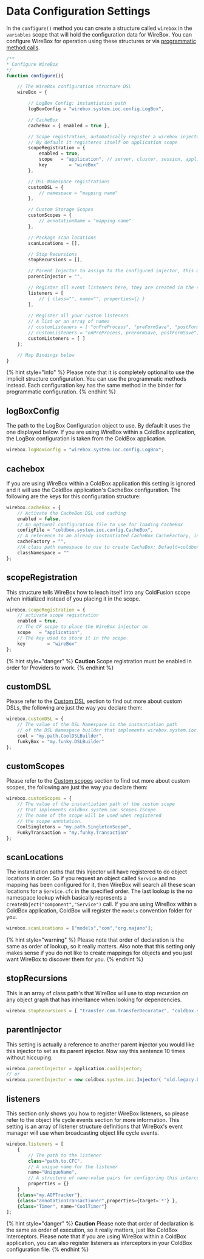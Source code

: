 # Data Configuration Settings

In the `configure()` method you can create a structure called `wirebox` in the `variables` scope that will hold the configuration data for WireBox. You can configure WireBox for operation using these structures or via [programmatic method calls](programmatic-configuration.md).

```javascript
/**
* Configure WireBox
*/
function configure(){

    // The WireBox configuration structure DSL
    wireBox = {

        // LogBox Config: instantiation path
        logBoxConfig = "wirebox.system.ioc.config.LogBox",

        // CacheBox
        cacheBox = { enabled = true },

        // Scope registration, automatically register a wirebox injector instance on any CF scope
        // By default it registeres itself on application scope
        scopeRegistration = {
            enabled = true,
            scope   = "application", // server, cluster, session, application
            key        = "wireBox"
        },

        // DSL Namespace registrations
        customDSL = {
            // namespace = "mapping name"
        },

        // Custom Storage Scopes
        customScopes = {
            // annotationName = "mapping name"
        },

        // Package scan locations
        scanLocations = [],

        // Stop Recursions
        stopRecursions = [],

        // Parent Injector to assign to the configured injector, this must be an object reference
        parentInjector = "",

        // Register all event listeners here, they are created in the specified order
        listeners = [
            // { class="", name="", properties={} }
        ],
        
        // Register all your custom listeners
        // A list or an array of names
        // customListeners = [ "onPreProcess", "preFormSave", "postFormSave" ] 
        // customListeners = "onPreProcess, preFormSave, postFormSave";
        customListeners = [ ]
    };

    // Map Bindings below
}
```

{% hint style="info" %}
Please note that it is completely optional to use the implicit structure configuration. You can use the programmatic methods instead. Each configuration key has the same method in the binder for programmatic configuration.
{% endhint %}

## logBoxConfig

The path to the LogBox Configuration object to use. By default it uses the one displayed below. If you are using WireBox within a ColdBox application, the LogBox configuration is taken from the ColdBox application.

```javascript
wirebox.logBoxConfig = "wirebox.system.ioc.config.LogBox";
```

## cachebox

If you are using WireBox within a ColdBox application this setting is ignored and it will use the ColdBox application's CacheBox configuration. The following are the keys for this configuration structure:

```javascript
wirebox.cacheBox = {
    // Activate the CacheBox DSL and caching
    enabled = false,
    // An optional configuration file to use for loading CacheBox
    configFile = "coldbox.system.ioc.config.CacheBox",
    // A reference to an already instantiated CacheBox CacheFactory, instead of building one
    cacheFactory = "",
    //A class path namespace to use to create CacheBox: Default=coldbox.system.cache or wirebox.system.cache
    classNamespace = ""
};
```

## scopeRegistration

This structure tells WireBox how to leach itself into any ColdFusion scope when initialized instead of you placing it in the scope.

```javascript
wirebox.scopeRegistration = {
    // activate scope registration
    enabled = true,
    // The CF scope to place the WireBox injector on
    scope   = "application",
    // The key used to store it in the scope
    key        = "wireBox"
};
```

{% hint style="danger" %}
**Caution** Scope registration must be enabled in order for Providers to work.
{% endhint %}

## customDSL

Please refer to the [Custom DSL](../../extending-wirebox/custom-dsl/) section to find out more about custom DSLs, the following are just the way you declare them:

```javascript
wirebox.customDSL = {
    // The value of the DSL Namespace is the instantiation path
    // of the DSL Namespace builder that implements wirebox.system.ioc.DSL.IDSLBuilder
    cool = "my.path.CoolDSLBuilder",
    funkyBox = "my.funky.DSLBuilder"
};
```

## customScopes

Please refer to the [Custom scopes](../../extending-wirebox/custom-scopes/) section to find out more about custom scopes, the following are just the way you declare them:

```javascript
wirebox.customScopes = {
    // The value of the instantiation path of the custom scope
    // that implements coldbox.system.ioc.scopes.IScope.
    // The name of the scope will be used when registered
    // the scope annotation.
    CoolSingletons = "my.path.SingletonScope",
    FunkyTransaction = "my.funky.Transaction"
};
```

## scanLocations

The instantiation paths that this Injector will have registered to do object locations in order. So if you request an object called `Service` and no mapping has been configured for it, then WireBox will search all these scan locations for a `Service.cfc` in the specified order. The last lookup is the no namespace lookup which basically represents a `createObject("component","Service")` call. If you are using WireBox within a ColdBox application, ColdBox will register the `models` convention folder for you.

```javascript
wirebox.scanLocations = ["models","com","org.majano"];
```

{% hint style="warning" %}
Please note that order of declaration is the same as order of lookup, so it really matters. Also note that this setting only makes sense if you do not like to create mappings for objects and you just want WireBox to discover them for you.
{% endhint %}

## stopRecursions

This is an array of class path's that WireBox will use to stop recursion on any object graph that has inheritance when looking for dependencies.

```javascript
wirebox.stopRecursions = [ "transfer.com.TransferDecorator", "coldbox.system.EventHandler" ];
```

## parentInjector

This setting is actually a reference to another parent injector you would like this injector to set as its parent injector. Now say this sentence 10 times without hiccuping.

```javascript
wirebox.parentInjector = application.coolInjector;
// or
wirebox.parentInjector = new coldbox.system.ioc.Injector( "old.legacy.binder" );
```

## listeners

This section only shows you how to register WireBox listeners, so please refer to the object life cycle events section for more information. This setting is an array of listener structure definitions that WireBox's event manager will use when broadcasting object life cycle events.

```javascript
wirebox.listeners = [
    {
        // The path to the listener
        class="path.to.CFC",
        // A unique name for the listener
        name="UniqueName",
        // A structure of name-value pairs for configuring this interceptor
        properties = {}
    }
    {class="my.AOPTracker"},
    {class="annotationTransactioner",properties={target='*'} },
    {class="Timer", name="CoolTimer"}
];
```

{% hint style="danger" %}
**Caution** Please note that order of declaration is the same as order of execution, so it really matters, just like ColdBox Interceptors. Please note that if you are using WireBox within a ColdBox application, you can also register listeners as interceptors in your ColdBox configuration file.
{% endhint %}
